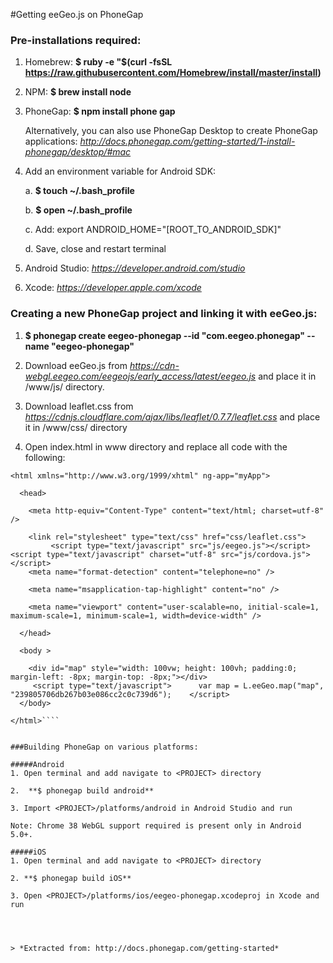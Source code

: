 #Getting eeGeo.js on PhoneGap


### Pre-installations required:

1. Homebrew:
**$ ruby -e "$(curl -fsSL https://raw.githubusercontent.com/Homebrew/install/master/install)**
 
2. NPM: 
**$ brew install node**

3. PhoneGap:
**$ npm install phone gap**

	Alternatively, you can also use PhoneGap Desktop to create PhoneGap applications: 
*http://docs.phonegap.com/getting-started/1-install-phonegap/desktop/#mac*

4. Add an environment variable for Android SDK:   

	a. **$ touch ~/.bash_profile**

	b. **$ open ~/.bash_profile**

	c. Add: export ANDROID_HOME="[ROOT_TO_ANDROID_SDK]"

	d. Save, close and restart terminal

5. Android Studio: 
*https://developer.android.com/studio*

6. Xcode: 
*https://developer.apple.com/xcode*

### Creating a new PhoneGap project and linking it with eeGeo.js:

1. **$ phonegap create eegeo-phonegap --id "com.eegeo.phonegap" --name "eegeo-phonegap"**


2. Download eeGeo.js from *https://cdn-webgl.eegeo.com/eegeojs/early_access/latest/eegeo.js* and place it in <PROJECT>/www/js/ directory.

3. Download leaflet.css from *https://cdnjs.cloudflare.com/ajax/libs/leaflet/0.7.7/leaflet.css* and place it in <PROJECT>/www/css/ directory

4. Open index.html in www directory and replace all code with the following:



````<!DOCTYPE html PUBLIC "-//W3C//DTD XHTML 1.0 Transitional//EN" "http://www.w3.org/TR/xhtml1/DTD/xhtml1-transitional.dtd"> 
<html xmlns="http://www.w3.org/1999/xhtml" ng-app="myApp">
   
  <head>
         
    <meta http-equiv="Content-Type" content="text/html; charset=utf-8" />
         
    <link rel="stylesheet" type="text/css" href="css/leaflet.css">
         <script type="text/javascript" src="js/eegeo.js"></script>     <script type="text/javascript" charset="utf-8" src="js/cordova.js"></script>      
    <meta name="format-detection" content="telephone=no" />
         
    <meta name="msapplication-tap-highlight" content="no" />
         
    <meta name="viewport" content="user-scalable=no, initial-scale=1, maximum-scale=1, minimum-scale=1, width=device-width" />
       
  </head>
    
  <body >
      
    <div id="map" style="width: 100vw; height: 100vh; padding:0; margin-left: -8px; margin-top: -8px;"></div>
     <script type="text/javascript">      var map = L.eeGeo.map("map", "239805706db267b03e086cc2c0c739d6");    </script>  
  </body>
   
</html>````


###Building PhoneGap on various platforms:

#####Android
1. Open terminal and add navigate to <PROJECT> directory

2.  **$ phonegap build android**

3. Import <PROJECT>/platforms/android in Android Studio and run

Note: Chrome 38 WebGL support required is present only in Android 5.0+.
	
#####iOS
1. Open terminal and add navigate to <PROJECT> directory

2. **$ phonegap build iOS**

3. Open <PROJECT>/platforms/ios/eegeo-phonegap.xcodeproj in Xcode and run 




> *Extracted from: http://docs.phonegap.com/getting-started*
